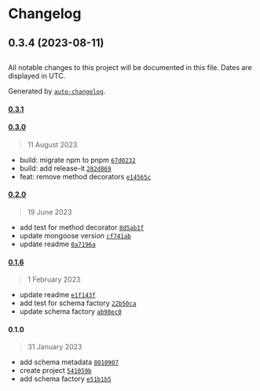 # Changelog

## 0.3.4 (2023-08-11)

##

All notable changes to this project will be documented in this file. Dates are displayed in UTC.

Generated by [`auto-changelog`](https://github.com/CookPete/auto-changelog).

#### [0.3.1](https://github.com/canccevik/mondec/compare/0.3.0...0.3.1)

#### [0.3.0](https://github.com/canccevik/mondec/compare/0.2.0...0.3.0)

> 11 August 2023

- build: migrate npm to pnpm [`67d0232`](https://github.com/canccevik/mondec/commit/67d023210d457bb9f12e863f2aede00869af4aed)
- build: add release-it [`282d869`](https://github.com/canccevik/mondec/commit/282d869d7e5bfd194040cbe1348cd292853d97aa)
- feat: remove method decorators [`e14565c`](https://github.com/canccevik/mondec/commit/e14565cf8c9510889f6fb677b590446feaeda79c)

#### [0.2.0](https://github.com/canccevik/mondec/compare/0.1.6...0.2.0)

> 19 June 2023

- add test for method decorator [`8d5ab1f`](https://github.com/canccevik/mondec/commit/8d5ab1f4802dc0ee98a4c8daf4d8de3ed4eb233e)
- update mongoose version [`cf741ab`](https://github.com/canccevik/mondec/commit/cf741ab578321e651b9ee90fc52dad5dd464e907)
- update readme [`0a7196a`](https://github.com/canccevik/mondec/commit/0a7196ac208d80701f05f935bf65c796e88dd0a1)

#### [0.1.6](https://github.com/canccevik/mondec/compare/0.1.0...0.1.6)

> 1 February 2023

- update readme [`e1f143f`](https://github.com/canccevik/mondec/commit/e1f143f589928b1a7992a8cb11912dd0098fd466)
- add test for schema factory [`22b50ca`](https://github.com/canccevik/mondec/commit/22b50ca919086e6fe240b376fa82c99e8648d2c2)
- update schema factory [`ab98ec0`](https://github.com/canccevik/mondec/commit/ab98ec095d21736422b741ed7d6dd6100c1a64c2)

#### 0.1.0

> 31 January 2023

- add schema metadata [`8010907`](https://github.com/canccevik/mondec/commit/80109077db830226437de12224121d1f80afdd3e)
- create project [`541059b`](https://github.com/canccevik/mondec/commit/541059bf306e7295f991faf8979dedc22bff36eb)
- add schema factory [`e51b1b5`](https://github.com/canccevik/mondec/commit/e51b1b5acf1c10c0cb1ffa9dd1c604f30335e856)